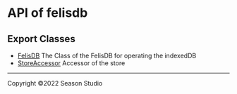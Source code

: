 # API of felisdb

## Export Classes
- [FelisDB](./src.md#FelisDB)
  The Class of the FelisDB for operating the indexedDB 
- [StoreAccessor](./src.md#StoreAccessor)
  Accessor of the store 

-------
Copyright ©2022 Season Studio